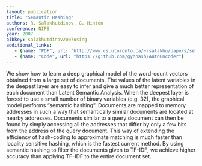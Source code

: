 ```yaml
---
layout: publication
title: "Semantic Hashing"
authors: R. Salakhutdinov, G. Hinton
conference: NIPS
year: 2007
bibkey: salakhutdinov2007using
additional_links:
   - {name: "PDF", url: "http://www.cs.utoronto.ca/~rsalakhu/papers/semantic_final.pdf"}
   - {name: "Code", url: "https://github.com/gynnash/AutoEncoder"}
---
```

We show how to learn a deep graphical model of the word-count
vectors obtained from a large set of documents. The values of the
latent variables in the deepest layer are easy to infer and give a
much better representation of each document than Latent Semantic
Analysis. When the deepest layer is forced to use a small number of
binary variables (e.g. 32), the graphical model performs “semantic
hashing”: Documents are mapped to memory addresses in such a
way that semantically similar documents are located at nearby addresses.
Documents similar to a query document can then be found
by simply accessing all the addresses that differ by only a few bits
from the address of the query document. This way of extending the
efficiency of hash-coding to approximate matching is much faster
than locality sensitive hashing, which is the fastest current method.
By using semantic hashing to filter the documents given to TF-IDF,
we achieve higher accuracy than applying TF-IDF to the entire document
set.
